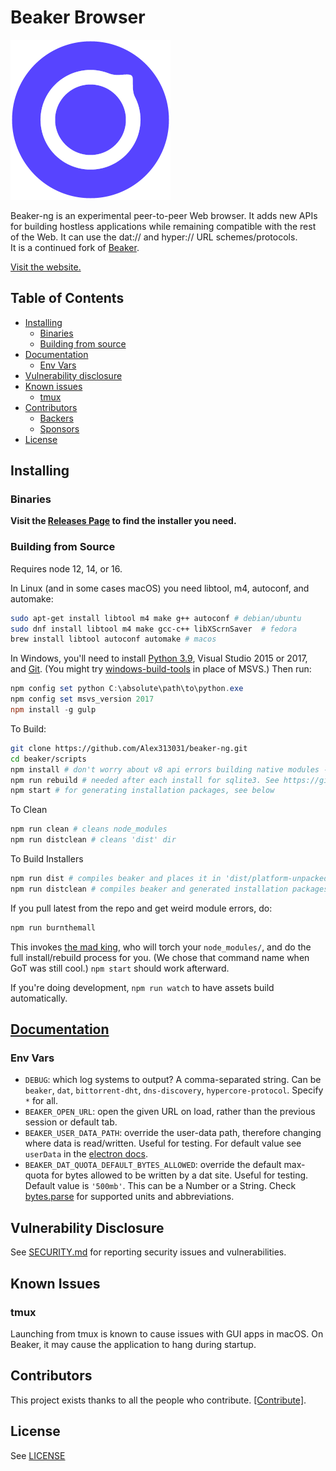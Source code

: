 Beaker Browser
======

![logo.png](build/icons/256x256.png)

Beaker-ng is an experimental peer-to-peer Web browser. It adds new APIs for building hostless applications while remaining compatible with the rest of the Web. It can use the dat:// and hyper:// URL schemes/protocols. \
It is a continued fork of [Beaker](https://github.com/beakerbrowser/beaker).

[Visit the website.](https://thorium.rocks/beaker-ng/)

## Table of Contents

<!-- START doctoc generated TOC please keep comment here to allow auto update -->
<!-- DON'T EDIT THIS SECTION, INSTEAD RE-RUN doctoc TO UPDATE -->


- [Installing](#installing)
  - [Binaries](#binaries)
  - [Building from source](#building-from-source)
- [Documentation](#documentation)
  - [Env Vars](#env-vars)
- [Vulnerability disclosure](#vulnerability-disclosure)
- [Known issues](#known-issues)
  - [tmux](#tmux)
- [Contributors](#contributors)
  - [Backers](#backers)
  - [Sponsors](#sponsors)
- [License](#license)

<!-- END doctoc generated TOC please keep comment here to allow auto update -->

## Installing

### Binaries

**Visit the [Releases Page](https://github.com/Alex313031/beaker-ng/releases) to find the installer you need.**

### Building from Source

Requires node 12, 14, or 16.

In Linux (and in some cases macOS) you need libtool, m4, autoconf, and automake:

```bash
sudo apt-get install libtool m4 make g++ autoconf # debian/ubuntu
sudo dnf install libtool m4 make gcc-c++ libXScrnSaver  # fedora
brew install libtool autoconf automake # macos
```

In Windows, you'll need to install [Python 3.9](https://www.python.org/downloads/release/python-2913/), Visual Studio 2015 or 2017, and [Git](https://git-scm.com/download/win). (You might try [windows-build-tools](https://www.npmjs.com/package/windows-build-tools) in place of MSVS.) Then run:

```powershell
npm config set python C:\absolute\path\to\python.exe
npm config set msvs_version 2017
npm install -g gulp
```

To Build:

```bash
git clone https://github.com/Alex313031/beaker-ng.git
cd beaker/scripts
npm install # don't worry about v8 api errors building native modules - rebuild will fix
npm run rebuild # needed after each install for sqlite3. See https://github.com/electron/electron/issues/5851
npm start # for generating installation packages, see below
```

To Clean

```bash
npm run clean # cleans node_modules
npm run distclean # cleans 'dist' dir
```

To Build Installers

```bash
npm run dist # compiles beaker and places it in 'dist/platform-unpacked', where platform is i.e. linux, win, mac
npm run distclean # compiles beaker and generated installation packages, i.e. .exe, .zip, .deb, .appimage, .dmg
```

If you pull latest from the repo and get weird module errors, do:

```bash
npm run burnthemall
```

This invokes [the mad king](http://nerdist.com/wp-content/uploads/2016/05/the-mad-king-game-of-thrones.jpg), who will torch your `node_modules/`, and do the full install/rebuild process for you.
(We chose that command name when GoT was still cool.)
`npm start` should work afterward.

If you're doing development, `npm run watch` to have assets build automatically.

## [Documentation](https://thorium.rocks/docs.beakerbrowser.com/)

### Env Vars

- `DEBUG`: which log systems to output? A comma-separated string. Can be `beaker`, `dat`, `bittorrent-dht`, `dns-discovery`, `hypercore-protocol`. Specify `*` for all.
- `BEAKER_OPEN_URL`: open the given URL on load, rather than the previous session or default tab.
- `BEAKER_USER_DATA_PATH`: override the user-data path, therefore changing where data is read/written. Useful for testing. For default value see `userData` in the [electron docs](https://electron.atom.io/docs/api/app/#appgetpathname).
- `BEAKER_DAT_QUOTA_DEFAULT_BYTES_ALLOWED`: override the default max-quota for bytes allowed to be written by a dat site. Useful for testing. Default value is `'500mb'`. This can be a Number or a String. Check [bytes.parse](https://github.com/visionmedia/bytes.js/tree/a4b9af2bf289175f12b3538eb172f2489844b1ec#bytesparsestringnumber-value-numbernull) for supported units and abbreviations.

## Vulnerability Disclosure

See [SECURITY.md](./SECURITY.md) for reporting security issues and vulnerabilities.

## Known Issues

### tmux

Launching from tmux is known to cause issues with GUI apps in macOS. On Beaker, it may cause the application to hang during startup.

## Contributors

This project exists thanks to all the people who contribute.
[[Contribute]](CONTRIBUTING.md).

## License

See [LICENSE](LICENSE)
